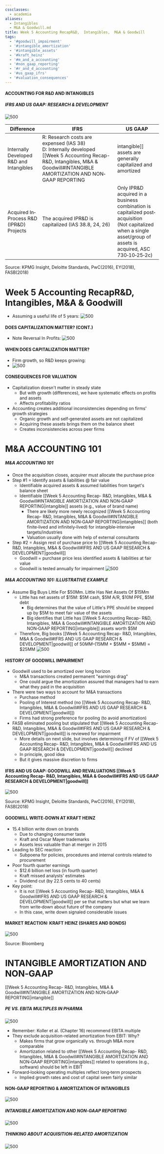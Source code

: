 ```yaml
---
cssclasses:
  - academia
aliases:
  - Intangibles
  - M&A & Goodwill.md
title: Week 5 Accounting RecapR&D,  Intangibles,  M&A & Goodwill
tags:
  - '#goodwill_impairment'
  - '#intangible_amortization'
  - '#intangible_assets'
  - '#kraft_heinz'
  - '#m_and_a_accounting'
  - '#non_gaap_reporting'
  - '#r_and_d_accounting'
  - '#us_gaap_ifrs'
  - '#valuation_consequences'
---
```

#### ACCOUNTING FOR R&D AND INTANGIBLES

##### IFRS AND US GAAP: RESEARCH & DEVELOPMENT

 ![500](4d4cb8293711aed5b6cd43714ad9c35d.png)

| Difference                               | IFRS                                                                                                                           | US GAAP                                                                                                                                                                                                                                                                                                                                       |
| ---------------------------------------- | ------------------------------------------------------------------------------------------------------------------------------ | --------------------------------------------------------------------------------------------------------------------------------------------------------------------------------------------------------------------------------------------------------------------------------------------------------------------------------------------- |
| Internally Developed R&D and Intangibles | R: Research costs are expensed (IAS 38) <br> D: Internally developed [[Week 5 Accounting Recap- R&D,  Intangibles,  M&A & Goodwill#INTANGIBLE AMORTIZATION AND NON‐GAAP REPORTING|intangible]] assets are generally capitalized and amortized | R&D: costs are generally expensed as incurred (ASC 730)<br>D: Exception for software  <br>- special capitalization criteria:  <br>• Software developed for internal use (application development stage)  <br>• Software developed for sale to third parties (technological feasibility)  <br>• Website development cost (under IFRS expensed) |
| Acquired In‐Process R&D (IPR&D) Projects | The acquired IPR&D is capitalized (IAS 38.8,       24,       26)                                                                           | Only IPR&D acquired in a business combination is capitalized post‐acquisition <br> (Not capitalized when a single asset/group of assets is acquired,       ASC 730‐10‐25‐2c)                                                                                                                                                                        |

Source: KPMG Insight,  Deloitte Standards,  PwC(2016),  EY(2018),  FASB(2018)

# Week 5 Accounting RecapR&D,  Intangibles,  M&A & Goodwill
- Assuming a useful life of 5 years:
 ![500](1200e8eb7d1c38aa5c40ac996b0291f4.png)
#### DOES CAPITALIZATION MATTER? (CONT.)
- Note Reversal In Profits:
 ![500](362ef8d8cf2d5b0e3a9af9f015e5acfe.png)

#### WHEN DOES CAPITALIZATION MATTER?
- Firm growth,  so R&D keeps growing:
-  ![500](f3e598114304fa21a358caf916b8b665.png)

#### CONSEQUENCES FOR VALUATION

- Capitalization doesn't matter in steady state
	- But with growth (differences),  we have systematic effects on profits and assets
	- Affects profitability ratios
- Accounting creates additional inconsistencies depending on firms' growth strategies
	- Organic growth and self‐generated assets are not capitalized
	- Acquiring these assets brings them on the balance sheet
	- Creates inconsistencies across peer firms

# M&A ACCOUNTING 101

##### M&A ACCOUNTING 101
- Once the acquisition closes,  acquirer must allocate the purchase price
- Step #1 = Identify assets & liabilities @ fair value
	- Identifiable acquired assets & assumed liabilities from target's balance sheet
	- Identifiable [[Week 5 Accounting Recap- R&D,  Intangibles,  M&A & Goodwill#INTANGIBLE AMORTIZATION AND NON‐GAAP REPORTING|intangible]] assets (e.g.,  value of brand name)
		- There are likely more newly recognized [[Week 5 Accounting Recap- R&D,  Intangibles,  M&A & Goodwill#INTANGIBLE AMORTIZATION AND NON‐GAAP REPORTING|intangibles]] (both finite‐lived and infinitely‐lived) for intangible‐intensive targets/industries
		- Valuation usually done with help of external consultants
- Step #2 = Assign rest of purchase price to [[Week 5 Accounting Recap- R&D,  Intangibles,  M&A & Goodwill#IFRS AND US GAAP RESEARCH & DEVELOPMENT|goodwill]]
	- Goodwill = purchase price less identified assets & liabilities at fair value
	- Goodwill is tested annually for impairment
 ![500](f567824f767b18437af3c6acfadfda4b.png)

##### M&A ACCOUNTING 101: ILLUSTRATIVE EXAMPLE
- Assume Big Buys Little For $50Mm. Little Has Net Assets Of $15Mm
	- Little has net assets of $15M: $5M cash,  $5M A/R,       $10M PPE,  $5M debt
		- Big determines that the value of Little's PPE should be stepped up by $5M to meet fair value of the assets
		- Big identifies that Little has [[Week 5 Accounting Recap- R&D,  Intangibles,  M&A & Goodwill#INTANGIBLE AMORTIZATION AND NON‐GAAP REPORTING|intangible]] assets worth $5M
	- Therefore,  Big books [[Week 5 Accounting Recap- R&D,  Intangibles,  M&A & Goodwill#IFRS AND US GAAP RESEARCH & DEVELOPMENT|goodwill]] of $50MM – ($15MM + $5MM + $5MM) = $25MM
 ![500](3960b73a6271caeeb78f1c75c586d1d6.png)
#### HISTORY OF GOODWILL IMPAIRMENT

- Goodwill used to be amortized over long horizon
	- M&A transactions created permanent "earnings drag"
	- One could argue the amortization assured that managers had to earn what they paid in the acquisition
- There were two ways to account for M&A transactions
	- Purchase method
	- Pooling of Interest method (no [[Week 5 Accounting Recap- R&D,  Intangibles,  M&A & Goodwill#IFRS AND US GAAP RESEARCH & DEVELOPMENT|goodwill]])
	- Firms had strong preference for pooling (to avoid amortization)
- FASB eliminated pooling but stipulated that [[Week 5 Accounting Recap- R&D,  Intangibles,  M&A & Goodwill#IFRS AND US GAAP RESEARCH & DEVELOPMENT|goodwill]] is reviewed for impairment
	- More details on next slide,  but involves determining if FV of [[Week 5 Accounting Recap- R&D,  Intangibles,  M&A & Goodwill#IFRS AND US GAAP RESEARCH & DEVELOPMENT|goodwill]] declined
	- In principle,  good idea
	- But it gives massive discretion to firms

#### IFRS AND US GAAP: GOODWILL AND REVALUATIONS [[Week 5 Accounting Recap- R&D,  Intangibles,  M&A & Goodwill#IFRS AND US GAAP RESEARCH & DEVELOPMENT|goodwill]]

 ![500](9d252087872803f897a93788aa079289.png)

Source: KPMG Insight,  Deloitte Standards,  PwC(2016),  EY(2018),  FASB(2018)

#### GOODWILL WRITE‐DOWN AT KRAFT HEINZ

- 15.4 billion write down on brands
	- Due to changing consumer taste
	- Kraft and Oscar Mayer trademarks
	- Assets less valuable than at merger in 2015
- Leading to SEC reaction:
	- Subpoena for policies,  procedures and internal controls related to procurement
- Poor fourth quarter earnings
	- $12.6 billion net loss (in fourth quarter)
	- Kraft missed analysts' estimates
	- Dividend cut (by 22.5 cents to 40 cents)
- Key point:
	- It is not [[Week 5 Accounting Recap- R&D,  Intangibles,  M&A & Goodwill#IFRS AND US GAAP RESEARCH & DEVELOPMENT|goodwill]] per se that matters but what we learn from write‐down about future of the company
	- In this case,  write down signaled considerable issues

#### MARKET REACTION: KRAFT HEINZ (SHARES AND BONDS)

 ![500](33f3b6fab36070d8288f4a527aa2f096.png)

Source: Bloomberg

# INTANGIBLE AMORTIZATION AND NON‐GAAP

[[Week 5 Accounting Recap- R&D,  Intangibles,  M&A & Goodwill#INTANGIBLE AMORTIZATION AND NON‐GAAP REPORTING|intangible]]

##### PE VS. EBITA MULTIPLES IN PHARMA

 ![500](d30041ded7cc0ce53aaa99538462f1a9.png)

- Remember: Koller et al. (Chapter 16) recommend EBITA multiple
- They exclude acquisition-related amortization from EBIT: Why?
	- Makes firms that grow organically vs. through M&A more comparable
	- Amortization related to other [[Week 5 Accounting Recap- R&D,  Intangibles,  M&A & Goodwill#INTANGIBLE AMORTIZATION AND NON‐GAAP REPORTING|intangibles]] related to operations (e.g.,  software) should be left in EBIT
- Forward‐looking operating multiples reflect long‐term prospects
	- Implied growth rates and cost of capital seem fairly similar

#### NON‐GAAP REPORTING & AMORTIZATION OF INTANGIBLES

 ![500](edda70d5b7a5101fc0d4471c6de6895d.png)

##### INTANGIBLE AMORTIZATION AND NON‐GAAP REPORTING

 ![500](3319b5a7c509e5ff679bc9cb0fb18de9.png)

##### THINKING ABOUT ACQUISITION‐RELATED AMORTIZATION

 ![500](be1f27f82f81d6c4f282a8e866c8a582.png)